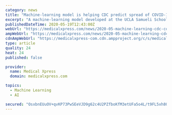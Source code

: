 ```yaml
---
category: news
title: "Machine-learning model is helping CDC predict spread of COVID-19"
excerpt: "A machine-learning model developed at the UCLA Samueli School of Engineering is helping the Centers for Disease Control and Prevention predict the spread of COVID-19."
publishedDateTime: 2020-05-19T12:43:00Z
webUrl: "https://medicalxpress.com/news/2020-05-machine-learning-cdc-covid-.html"
ampWebUrl: "https://medicalxpress.com/news/2020-05-machine-learning-cdc-covid-.amp"
cdnAmpWebUrl: "https://medicalxpress-com.cdn.ampproject.org/c/s/medicalxpress.com/news/2020-05-machine-learning-cdc-covid-.amp"
type: article
quality: 24
heat: 24
published: false

provider:
  name: Medical Xpress
  domain: medicalxpress.com

topics:
  - Machine Learning
  - AI

secured: "OsxbnEUuOV+qvKP73PwSEeVJD9g62c4U2PZfboKfM3etUFa5o4L/t9FL5xh8OQsTvO6ANnH3mx8fnL8bZ7mdVFMJOPogoaXXP8VKZokGzU9iuG3KTszIeKsGHy1+gw8nmC0J3ErUJyny6BmyviIMXLQrhNvXGtGkWMpPcD3AG6G9q5qLm2kRWnyYuWlJim53kJANR+m9DbnciM3JX1lF8tlM4Y5XXTxCwEeQ820MDZrIG4VNRMHuwkWKREoGzN2W/YuazqZrxwplY7mBhndSGLKfTcyuaheZUQ3THKKi8AF7DPQOTe+uQ5RwTUB38IV3G2VDqcY87LVDijaOwUHB8Hlesvwe2Hjus2bbnaj+nq+S3gAgQTh/tdoYgeyroDS95RAiOI83eenb0UjRLxk/TjRiKA0OssTc/FOKcXkADFfC2YKgKT/I0KPVaM6QVE52WAiobC0iF8CMCeUBeDk6K5xQHkSReziz3fJdtQzO62E=;/cVn3i+KSWZnPZxgik6WDw=="
---
```



